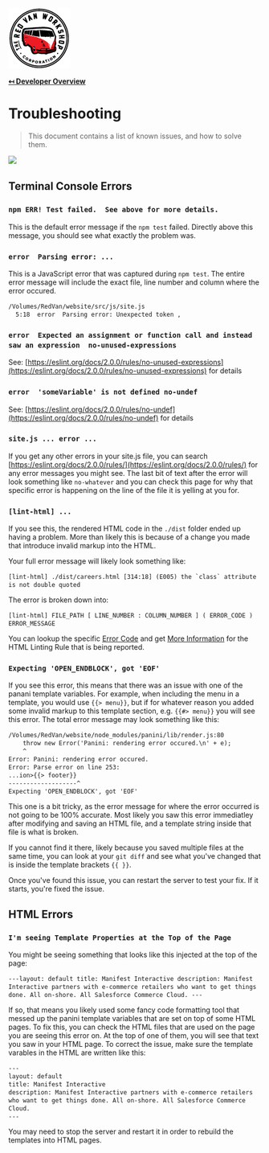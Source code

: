 ![Logo](img/logo.png "Logo")

**[↤ Developer Overview](../README.md)**

Troubleshooting
===

> This document contains a list of known issues, and how to solve them.

<img src="https://octodex.github.com/images/dinotocat.png" width="400" />


Terminal Console Errors
---

### `npm ERR! Test failed.  See above for more details.`

This is the default error message if the `npm test` failed.  Directly above this message, you should see what exactly the problem was.

### `error  Parsing error: ...`

This is a JavaScript error that was captured during `npm test`.  The entire error message will include the exact file, line number and column where the error occured.

```
/Volumes/RedVan/website/src/js/site.js
  5:18  error  Parsing error: Unexpected token ,
```

### `error  Expected an assignment or function call and instead saw an expression  no-unused-expressions`

See: [https://eslint.org/docs/2.0.0/rules/no-unused-expressions](https://eslint.org/docs/2.0.0/rules/no-unused-expressions) for details

### `error  'someVariable' is not defined no-undef`

See: [https://eslint.org/docs/2.0.0/rules/no-undef](https://eslint.org/docs/2.0.0/rules/no-undef) for details

### `site.js ... error ...`

If you get any other errors in your site.js file, you can search [https://eslint.org/docs/2.0.0/rules/](https://eslint.org/docs/2.0.0/rules/) for any error messages you might see.  The last bit of text after the error will look something like `no-whatever` and you can check this page for why that specific error is happening on the line of the file it is yelling at you for.

### `[lint-html] ...`

If you see this, the rendered HTML code in the `./dist` folder ended up having a problem.  More than likely this is because of a change you made that introduce invalid markup into the HTML.

Your full error message will likely look something like:

```
[lint-html] ./dist/careers.html [314:18] (E005) the `class` attribute is not double quoted
```

The error is broken down into:

```
[lint-html] FILE_PATH [ LINE_NUMBER : COLUMN_NUMBER ] ( ERROR_CODE ) ERROR_MESSAGE
```

You can lookup the specific [Error Code](https://github.com/htmllint/htmllint/wiki/Option-by-Error-Code) and get [More Information](https://github.com/htmllint/htmllint/wiki/Options) for the HTML Linting Rule that is being reported.

### `Expecting 'OPEN_ENDBLOCK', got 'EOF'`

If you see this error, this means that there was an issue with one of the panani template variables.  For example, when including the menu in a template, you would use `{{> menu}}`, but if for whatever reason you added some invalid markup to this template section, e.g. `{{#> menu}}` you will see this error.  The total error message may look something like this:

```
/Volumes/RedVan/website/node_modules/panini/lib/render.js:80
    throw new Error('Panini: rendering error occured.\n' + e);
    ^
Error: Panini: rendering error occured.
Error: Parse error on line 253:
...ion>{{> footer}}
-------------------^
Expecting 'OPEN_ENDBLOCK', got 'EOF'
```

This one is a bit tricky, as the error message for where the error occurred is not going to be 100% accurate.  Most likely you saw this error immediatley after modifying and saving an HTML file, and a template string inside that file is what is broken.

If you cannot find it there, likely because you saved multiple files at the same time, you can look at your `git diff` and see what you've changed that is inside the template brackets `{{ }}`.

Once you've found this issue, you can restart the server to test your fix. If it starts, you're fixed the issue.


HTML Errors
---

### `I'm seeing Template Properties at the Top of the Page`

You might be seeing something that looks like this injected at the top of the page:

```
---layout: default title: Manifest Interactive description: Manifest Interactive partners with e-commerce retailers who want to get things done. All on-shore. All Salesforce Commerce Cloud. ---
```

If so, that means you likely used some fancy code formatting tool that messed up the panini template variables that are set on top of some HTML pages.  To fix this, you can check the HTML files that are used on the page you are seeing this error on.  At the top of one of them, you will see that text you saw in your HTML page.  To correct the issue, make sure the template varables in the HTML are written like this:

```
---
layout: default
title: Manifest Interactive
description: Manifest Interactive partners with e-commerce retailers who want to get things done. All on-shore. All Salesforce Commerce Cloud.
---
```

You may need to stop the server and restart it in order to rebuild the templates into HTML pages.
